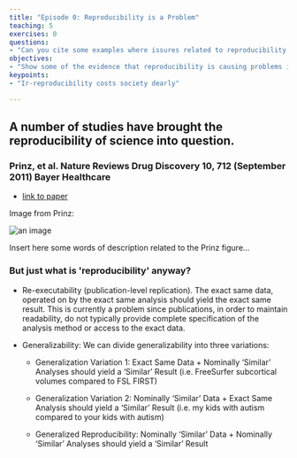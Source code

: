 ```yaml
---
title: "Episode 0: Reproducibility is a Problem"
teaching: 5
exercises: 0
questions:
- "Can you cite some examples where issures related to reproducibility have been documented to be a problem?"
objectives:
- "Show some of the evidence that reproducibility is causing problems in neuroscience."
keypoints:
- "Ir-reproducibility costs society dearly"

---
```


## A number of studies have brought the reproducibility of science into question.

### Prinz, et al. Nature Reviews Drug Discovery 10, 712 (September 2011) Bayer Healthcare

* [link to paper](http://www.nature.com/nrd/journal/v10/n9/full/nrd3439-c1.html)

Image from Prinz:

![an image]({{site.root}}/fig/Prinz.png)

Insert here some words of description related to the Prinz figure...

### But just what is 'reproducibility' anyway?

* Re-executability (publication-level replication). The exact same data, operated on by the exact same analysis should yield the exact same result. This is currently a problem since publications, in order to maintain readability, do not typically provide complete specification of the analysis method or access to the exact data. 

* Generalizability: We can divide generalizability into three variations:

  * Generalization Variation 1: Exact Same Data + Nominally ‘Similar’ Analyses should yield a ‘Similar’ Result (i.e. FreeSurfer subcortical volumes compared to FSL FIRST)
   
  * Generalization Variation 2: Nominally ‘Similar’ Data + Exact Same Analysis should yield a ‘Similar’ Result (i.e. my kids with autism compared to your kids with autism)
   
  * Generalized Reproducibility: Nominally ‘Similar’ Data + Nominally ‘Similar’ Analyses should yield a ‘Similar’ Result 

